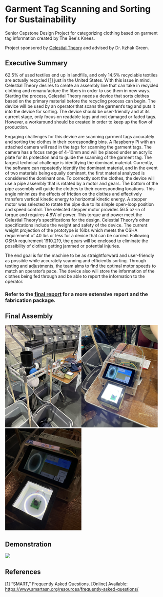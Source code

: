 # Garment Tag Scanning and Sorting for Sustainability
Senior Capstone Design Project for categorizing clothing based on garment tag information
created by The Bee's Knees.

Project sponsored by [Celestial Theory](https://celestialtheory.com/) and advised by Dr. Itzhak Green.

## Executive Summary

62.5% of used textiles end up in landfills, and only 14.5% recyclable textiles are actually recycled [[1]](#ref1) just in the United States. With this issue in mind, Celestial Theory desires to create an assembly line that can take in recycled clothing and remanufacture the fibers in order to use them in new ways. Starting the process, Celestial Theory needs a device that sorts clothes based on the primary material before the recycling process can begin. The device will be used by an operator that scans the garment’s tag and puts it into the device for sorting. The device should be user-friendly and at its current stage, only focus on readable tags and not damaged or faded tags. However, a workaround should be created in order to keep up the flow of production.

Engaging challenges for this device are scanning garment tags accurately and sorting the clothes in their corresponding bins. A Raspberry Pi with an attached camera will read in the tags for scanning the garment tags. The camera has a focus range of 4–10mm and will be placed under an acrylic plate for its protection and to guide the scanning of the garment tag. The largest technical challenge is identifying the dominant material. Currently, the software can repeatedly identify the dominant material, and in the event of two materials being equally dominant, the first material analyzed is considered the dominant one. To correctly sort the clothes, the device will use a pipe assembly that is rotated by a motor and gears. The bottom of the pipe assembly will guide the clothes to their corresponding locations. This angle minimizes the effects of friction on the clothes and effectively transfers vertical kinetic energy to horizontal kinetic energy. A stepper motor was selected to rotate the pipe due to its simple open-loop position and speed control. The selected stepper motor provides 56.5 oz-in of torque and requires 4.8W of power. This torque and power meet the Celestial Theory’s specifications for the design. Celestial Theory’s other specifications include the weight and safety of the device. The current weight projection of the prototype is 16lbs which meets the OSHA requirement of 40 lbs or less for a device that can be carried. Following OSHA requirement 1910.219, the gears will be enclosed to eliminate the possibility of clothes getting jammed or potential injuries.

The end goal is for the machine to be as straightforward and user-friendly as possible while accurately scanning and efficiently sorting. Through testing and adjustments, the team aims to find the optimal motor speeds to match an operator’s pace. The device also will store the information of the clothes being fed through and be able to report the information to the operator.

### Refer to the [final report](https://drive.google.com/file/d/11VzxfLUv5NG98AHOf8EYxWWPzp5fr2s1/view?usp=sharing) for a more extensive report and the fabrication package. 

## Final Assembly

<img src="ReadmeImages/assemb.jpeg" width="250"><img src="ReadmeImages/scanner1.jpeg" width="250"><img src="ReadmeImages/scanner2.jpeg" width="250">

## Demonstration

<img src="ReadmeImages/demo.gif" width="800">
<!-- ![Demo video](ReadmeImages/demo.gif) -->

## References

<a name="ref1"></a> [1] “SMART,” Frequently Asked Questions. [Online] Available: https://www.smartasn.org/resources/frequently-asked-questions/
